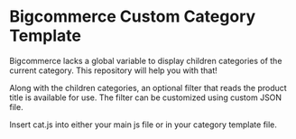 # Bigcommerce Custom Category Template

Bigcommerce lacks a global variable to display children categories of the current category.  This repository will help you with that!

Along with the children categories, an optional filter that reads the product title is available for use.
The filter can be customized using custom JSON file.

Insert cat.js into either your main js file or in your category template file.
